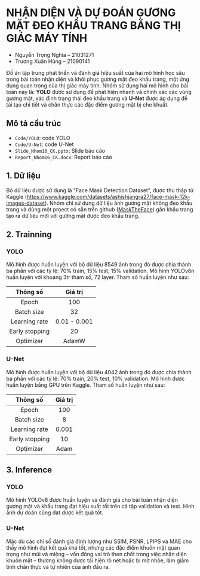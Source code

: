 # NHẬN DIỆN VÀ DỰ ĐOÁN GƯƠNG MẶT ĐEO KHẨU TRANG BẰNG THỊ GIÁC MÁY TÍNH

- Nguyễn Trọng Nghĩa – 21031271
- Trương Xuân Hùng – 21090141

Đồ án tập trung phát triển và đánh giá hiệu suất của hai mô hình học sâu trong bài toán nhận diện và khôi phục gương mặt đeo khẩu trang, một ứng dụng quan trọng của thị giác máy tính. Nhóm sử dụng hai mô hình cho bài toán này là: **YOLO** được sử dụng để phát hiện nhanh và chính xác các vùng gương mặt, xác định trạng thái đeo khẩu trang và **U-Net** được áp dụng để tái tạo chi tiết và chân thực các đặc điểm gương mặt bị che khuất.

## Mô tả cấu trúc
- `Code/YOLO`: code YOLO
- `Code/U-Net`: code U-Net
- `Slide_Nhom16_CK.pptx`: Slide báo cáo 
- `Report_Nhom16_CK.docx`: Report báo cáo
## 1. Dữ liệu
Bộ dữ liệu được sử dụng là "Face Mask Detection Dataset", được thu thập từ Kaggle (https://www.kaggle.com/datasets/ashishjangra27/face-mask-12k-images-dataset). Nhóm chỉ sử dụng dữ liệu ảnh gương mặt không đeo khẩu trang và dùng một prọect có sẵn trên github ([MaskTheFace](https://github.com/aqeelanwar/MaskTheFace?ref=strv.ghost.io)) gắn khẩu trang tạo ra dữ liệu mới với gương mặt được đeo khẩu trang.

## 2. Trainning
### YOLO
Mô hình được huấn luyện với bộ dữ liệu 8549 ảnh trong đó được chia thành ba phần với các tỷ lệ: 70% train, 15% test, 15% validation. Mô hình YOLOv8n huấn luyện với khoảng 3tr tham số, 72 layer. Tham số huấn luyện như sau:

| Thông số | Giá trị |
|:-------:|:-------:|
| Epoch | 100 |
| Batch size | 32 |
| Learning rate | 0.01 - 0.001 |
| Early stopping | 20 |
| Optimizer | AdamW |

### U-Net
Mô hình được huấn luyện với bộ dữ liệu 4042 ảnh trong đó được chia thành ba phần với các tỷ lệ: 70% train, 20% test, 10% validation. Mô hình được huấn luyện bằng GPU trên Kaggle. 
Tham số huấn luyện như sau:

| Thông số | Giá trị |
|:-------:|:-------:|
| Epoch | 100 |
| Batch size | 8 |
| Learning rate | 0.001 |
| Early stopping | 10 |
| Optimizer | Adam |

## 3. Inference
### YOLO
Mô hình YOLOv8 được huấn luyện và đánh giá cho bài toán nhận diện gương mặt và khẩu trang đạt hiệu suất tốt trên cả tập validation và test. Hình ảnh dự đoán cũng đạt được kết quả tốt.

### U-Net
Mặc dù các chỉ số đánh giá định lượng như SSIM, PSNR, LPIPS và MAE cho thấy mô hình đạt kết quả khá tốt, nhưng các đặc điểm khuôn mặt quan trọng như mũi và miệng – vốn đóng vai trò then chốt trong việc nhận diện khuôn mặt – thường không được tái hiện rõ nét hoặc bị mờ nhòe, làm giảm tính chân thực và tự nhiên của ảnh đầu ra.

